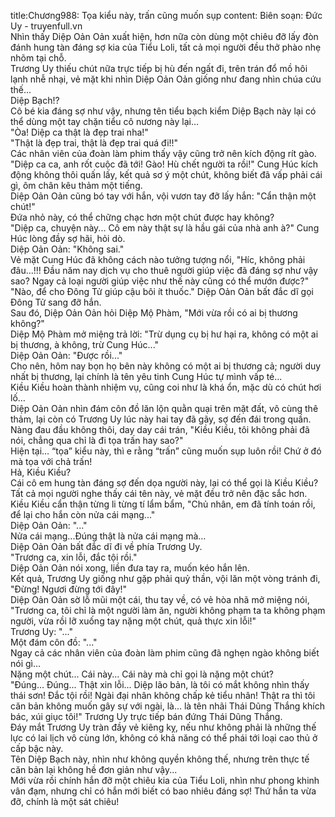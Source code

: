title:Chương988: Tọa kiểu này, trấn cũng muốn sụp
content:
Biên soạn: Đức Uy - truyenfull.vn<br>Nhìn thấy Diệp Oản Oản xuất hiện, hơn nữa còn dùng một chiêu đỡ lấy đòn đánh hung tàn đáng sợ kia của Tiểu Loli, tất cả mọi người đều thở phào nhẹ nhõm tại chỗ.<br>Trương Uy thiếu chút nữa trực tiếp bị hù đến ngất đi, trên trán đổ mồ hôi lạnh nhễ nhại, vẻ mặt khi nhìn Diệp Oản Oản giống như đang nhìn chúa cứu thế...<br>Diệp Bạch!?<br>Cô bé kia đáng sợ như vậy, nhưng tên tiểu bạch kiểm Diệp Bạch này lại có thể dùng một tay chặn tiểu cô nương này lại…<br>"Òa! Diệp ca thật là đẹp trai nha!"<br>"Thật là đẹp trai, thật là đẹp trai quá đi!!"<br>Các nhân viên của đoàn làm phim thấy vậy cũng trở nên kích động rít gào.<br>"Diệp ca ca, anh rốt cuộc đã tới! Gào! Hù chết người ta rồi!" Cung Húc kích động không thôi quấn lấy, kết quả sơ ý một chút, không biết đã vấp phải cái gì, ôm chân kêu thảm một tiếng.<br>Diệp Oản Oản cũng bó tay với hắn, vội vươn tay đỡ lấy hắn: "Cẩn thận một chút!"<br>Đứa nhỏ này, có thể chững chạc hơn một chút được hay không?<br>"Diệp ca, chuyện này... Cô em này thật sự là hầu gái của nhà anh à?" Cung Húc lòng đầy sợ hãi, hỏi dò.<br>Diệp Oản Oản: "Không sai."<br>Vẻ mặt Cung Húc đã không cách nào tưởng tượng nổi, "Híc, không phải đâu...!!! Đầu năm nay dịch vụ cho thuê người giúp việc đã đáng sợ như vậy sao? Ngay cả loại người giúp việc như thế này cũng có thể mướn được?"<br>"Nào, để cho Đông Tử giúp cậu bôi ít thuốc." Diệp Oản Oản bất đắc dĩ gọi Đông Tử sang đỡ hắn.<br>Sau đó, Diệp Oản Oản hỏi Diệp Mộ Phàm, "Mới vừa rồi có ai bị thương không?"<br>Diệp Mộ Phàm mở miệng trả lời: "Trừ dụng cụ bị hư hại ra, không có một ai bị thương, à không, trừ Cung Húc..."<br>Diệp Oản Oản: "Được rồi..."<br>Cho nên, hôm nay bọn họ bên này không có một ai bị thương cả; người duy nhất bị thương, lại chính là tên yêu tinh Cung Húc tự mình vấp té...<br>Kiều Kiều hoàn thành nhiệm vụ, cũng coi như là khá ổn, mặc dù có chút hơi lố…<br>Diệp Oản Oản nhìn đám côn đồ lăn lộn quằn quại trên mặt đất, vô cùng thê thảm, lại còn có Trương Uy lúc này hai tay đã gãy, sợ đến đái trong quần. Nàng đau đầu không thôi, day day cái trán, "Kiều Kiều, tôi không phải đã nói, chẳng qua chỉ là đi tọa trấn hay sao?"<br>Hiện tại… “tọa” kiểu này, thì e rằng “trấn” cũng muốn sụp luôn rồi! Chứ ở đó mà tọa với chả trấn!<br>Hả, Kiều Kiều?<br>Cái cô em hung tàn đáng sợ đến dọa người này, lại có thể gọi là Kiều Kiều?<br>Tất cả mọi người nghe thấy cái tên này, vẻ mặt đều trở nên đặc sắc hơn.<br>Kiều Kiều cẩn thận từng li từng tí lẩm bẩm, "Chủ nhân, em đã tính toán rồi, để lại cho hắn còn nửa cái mạng..."<br>Diệp Oản Oản: "..."<br>Nửa cái mạng...Đúng thật là nửa cái mạng mà…<br>Diệp Oản Oản bất đắc dĩ đi về phía Trương Uy.<br>"Trương ca, xin lỗi, đắc tội rồi."<br>Diệp Oản Oản nói xong, liền đưa tay ra, muốn kéo hắn lên.<br>Kết quả, Trương Uy giống như gặp phải quỷ thần, vội lăn một vòng tránh đi, "Đừng! Ngươi đừng tới đây!"<br>Diệp Oản Oản sờ lỗ mũi một cái, thu tay về, có vẻ hòa nhã mở miệng nói, "Trương ca, tôi chỉ là một người làm ăn, người không phạm ta ta không phạm người, vừa rồi lỡ xuống tay nặng một chút, quả thực xin lỗi!"<br>Trương Uy: "..."<br>Một đám côn đồ: "..."<br>Ngay cả các nhân viên của đoàn làm phim cũng đã nghẹn ngào không biết nói gì...<br>Nặng một chút... Cái này... Cái này mà chỉ gọi là nặng một chút?<br>"Đúng... Đúng... Thật xin lỗi... Diệp lão bản, là tôi có mắt không nhìn thấy thái sơn! Đắc tội rồi! Ngài đại nhân không chấp kẻ tiểu nhân! Thật ra thì tôi căn bản không muốn gây sự với ngài, là... là tên nhãi Thái Dũng Thắng khích bác, xúi giục tôi!" Trương Uy trực tiếp bán đứng Thái Dũng Thắng.<br>Đáy mắt Trương Uy tràn đầy vẻ kiêng kỵ, nếu như không phải là những thế lực có lai lịch vô cùng lớn, không có khả năng có thể phái tới loại cao thủ ở cấp bậc này.<br>Tên Diệp Bạch này, nhìn như không quyền không thế, nhưng trên thực tế căn bản lại không hề đơn giản như vậy...<br>Mới vừa rồi chính hắn đỡ một chiêu kia của Tiểu Loli, nhìn như phong khinh vân đạm, nhưng chỉ có hắn mới biết có bao nhiêu đáng sợ! Thứ hắn ta vừa đỡ, chính là một sát chiêu!